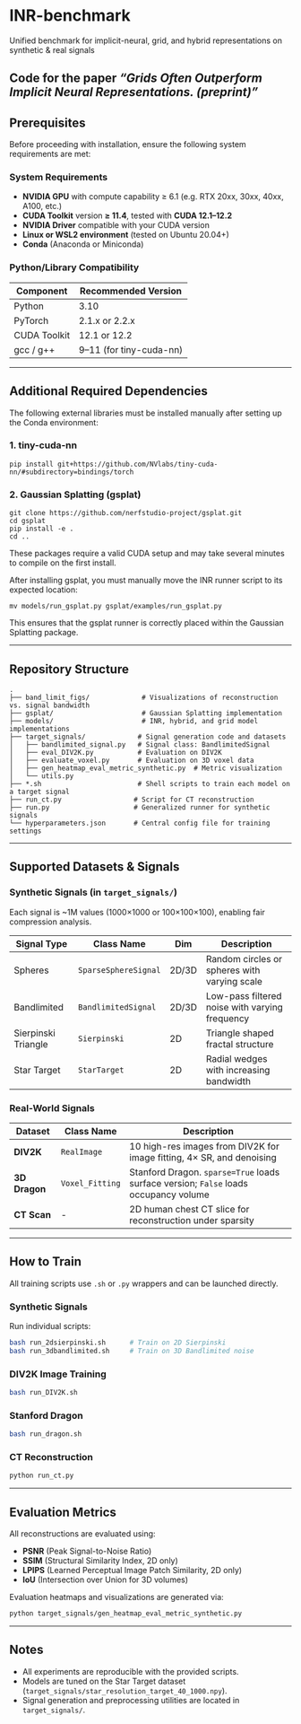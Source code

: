# INR-benchmark

Unified benchmark for implicit-neural, grid, and hybrid representations on synthetic & real signals

Code for the paper *“Grids Often Outperform Implicit Neural Representations. (preprint)”*
---

## Prerequisites

Before proceeding with installation, ensure the following system requirements are met:

### System Requirements

- **NVIDIA GPU** with compute capability ≥ 6.1 (e.g. RTX 20xx, 30xx, 40xx, A100, etc.)
- **CUDA Toolkit** version **≥ 11.4**, tested with **CUDA 12.1–12.2**
- **NVIDIA Driver** compatible with your CUDA version
- **Linux or WSL2 environment** (tested on Ubuntu 20.04+)
- **Conda** (Anaconda or Miniconda)

### Python/Library Compatibility

| Component     | Recommended Version |
|---------------|---------------------|
| Python        | 3.10                |
| PyTorch       | 2.1.x or 2.2.x      |
| CUDA Toolkit  | 12.1 or 12.2        |
| gcc / g++     | 9–11 (for tiny-cuda-nn) |

---
## Additional Required Dependencies

The following external libraries must be installed manually after setting up the Conda environment:

### 1. tiny-cuda-nn
```
pip install git+https://github.com/NVlabs/tiny-cuda-nn/#subdirectory=bindings/torch
```
### 2. Gaussian Splatting (gsplat)
```
git clone https://github.com/nerfstudio-project/gsplat.git
cd gsplat
pip install -e .
cd ..
```
These packages require a valid CUDA setup and may take several minutes to compile on the first install.

After installing gsplat, you must manually move the INR runner script to its expected location:
```
mv models/run_gsplat.py gsplat/examples/run_gsplat.py
```

This ensures that the gsplat runner is correctly placed within the Gaussian Splatting package.

---

## Repository Structure

```
.
├── band_limit_figs/             # Visualizations of reconstruction vs. signal bandwidth
├── gsplat/                      # Gaussian Splatting implementation
├── models/                      # INR, hybrid, and grid model implementations
├── target_signals/             # Signal generation code and datasets
│   ├── bandlimited_signal.py   # Signal class: BandlimitedSignal
│   ├── eval_DIV2K.py           # Evaluation on DIV2K
│   ├── evaluate_voxel.py       # Evaluation on 3D voxel data
│   ├── gen_heatmap_eval_metric_synthetic.py  # Metric visualization
│   └── utils.py
├── *.sh                        # Shell scripts to train each model on a target signal
├── run_ct.py                  # Script for CT reconstruction
├── run.py                     # Generalized runner for synthetic signals
└── hyperparameters.json       # Central config file for training settings
```

---

## Supported Datasets & Signals

### Synthetic Signals (in `target_signals/`)

Each signal is \~1M values (1000×1000 or 100×100×100), enabling fair compression analysis.

| Signal Type        | Class Name           | Dim   | Description                                    |
| ------------------ | -------------------- | ----- | ---------------------------------------------- |
| Spheres            | `SparseSphereSignal` | 2D/3D | Random circles or spheres with varying scale   |
| Bandlimited        | `BandlimitedSignal`  | 2D/3D | Low-pass filtered noise with varying frequency |
| Sierpinski Triangle| `Sierpinski`         | 2D    | Triangle shaped fractal structure              |
| Star Target        | `StarTarget`         | 2D    | Radial wedges with increasing bandwidth        |

### Real-World Signals

| Dataset       | Class Name      | Description                                                                          |
| ------------- | --------------- | ------------------------------------------------------------------------------------ |
| **DIV2K**     | `RealImage`     | 10 high-res images from DIV2K for image fitting, 4× SR, and denoising                |
| **3D Dragon** | `Voxel_Fitting` | Stanford Dragon. `sparse=True` loads surface version; `False` loads occupancy volume |
| **CT Scan**   | -               | 2D human chest CT slice for reconstruction under sparsity                            |

---

## How to Train

All training scripts use `.sh` or `.py` wrappers and can be launched directly.

### Synthetic Signals

Run individual scripts:

```bash
bash run_2dsierpinski.sh      # Train on 2D Sierpinski
bash run_3dbandlimited.sh     # Train on 3D Bandlimited noise
```

### DIV2K Image Training

```bash
bash run_DIV2K.sh
```

### Stanford Dragon

```bash
bash run_dragon.sh
```

### CT Reconstruction

```bash
python run_ct.py
```

---

## Evaluation Metrics

All reconstructions are evaluated using:

* **PSNR** (Peak Signal-to-Noise Ratio)
* **SSIM** (Structural Similarity Index, 2D only)
* **LPIPS** (Learned Perceptual Image Patch Similarity, 2D only)
* **IoU** (Intersection over Union for 3D volumes)

Evaluation heatmaps and visualizations are generated via:

```bash
python target_signals/gen_heatmap_eval_metric_synthetic.py
```

---


## Notes

* All experiments are reproducible with the provided scripts.
* Models are tuned on the Star Target dataset (`target_signals/star_resolution_target_40_1000.npy`).
* Signal generation and preprocessing utilities are located in `target_signals/`.
